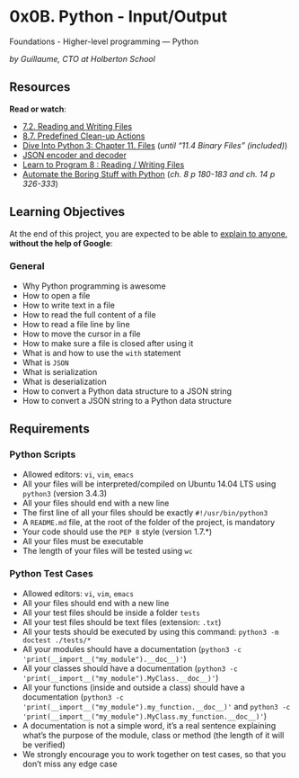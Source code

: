# 0x0B. Python - Input/Output

Foundations - Higher-level programming ― Python

_by Guillaume, CTO at Holberton School_

## Resources

**Read or watch**:

-   [7.2. Reading and Writing Files](https://intranet.hbtn.io/rltoken/c5ypFfQwcM-SZ-7tr3WuxA "7.2. Reading and Writing Files")
-   [8.7. Predefined Clean-up Actions](https://intranet.hbtn.io/rltoken/1wqMFejKqBva-Lxws0lftw "8.7. Predefined Clean-up Actions")
-   [Dive Into Python 3: Chapter 11. Files](https://intranet.hbtn.io/rltoken/8aSPOpBZj9B1DB6GfoEWfg "Dive Into Python 3: Chapter 11. Files")  (_until “11.4 Binary Files” (included)_)
-   [JSON encoder and decoder](https://intranet.hbtn.io/rltoken/XBqM3BrA_rUBw6DXw4X98Q "JSON encoder and decoder")
-   [Learn to Program 8 : Reading / Writing Files](https://intranet.hbtn.io/rltoken/derf9VLFVDnSgX2n-drwnw "Learn to Program 8 : Reading / Writing Files")
-   [Automate the Boring Stuff with Python](https://intranet.hbtn.io/rltoken/Y77h8aeRoljlN643yKfdTg "Automate the Boring Stuff with Python")  (_ch. 8 p 180-183 and ch. 14 p 326-333_)

## Learning Objectives

At the end of this project, you are expected to be able to  [explain to anyone](https://intranet.hbtn.io/rltoken/3sv5NWm3hk4WBOLpkFm63w "explain to anyone"),  **without the help of Google**:

### General

-   Why Python programming is awesome
-   How to open a file
-   How to write text in a file
-   How to read the full content of a file
-   How to read a file line by line
-   How to move the cursor in a file
-   How to make sure a file is closed after using it
-   What is and how to use the  `with`  statement
-   What is  `JSON`
-   What is serialization
-   What is deserialization
-   How to convert a Python data structure to a JSON string
-   How to convert a JSON string to a Python data structure

## Requirements

### Python Scripts

-   Allowed editors:  `vi`,  `vim`,  `emacs`
-   All your files will be interpreted/compiled on Ubuntu 14.04 LTS using  `python3`  (version 3.4.3)
-   All your files should end with a new line
-   The first line of all your files should be exactly  `#!/usr/bin/python3`
-   A  `README.md`  file, at the root of the folder of the project, is mandatory
-   Your code should use the  `PEP 8`  style (version 1.7.*)
-   All your files must be executable
-   The length of your files will be tested using  `wc`

### Python Test Cases

-   Allowed editors:  `vi`,  `vim`,  `emacs`
-   All your files should end with a new line
-   All your test files should be inside a folder  `tests`
-   All your test files should be text files (extension:  `.txt`)
-   All your tests should be executed by using this command:  `python3 -m doctest ./tests/*`
-   All your modules should have a documentation (`python3 -c 'print(__import__("my_module").__doc__)'`)
-   All your classes should have a documentation (`python3 -c 'print(__import__("my_module").MyClass.__doc__)'`)
-   All your functions (inside and outside a class) should have a documentation (`python3 -c 'print(__import__("my_module").my_function.__doc__)'`  and  `python3 -c 'print(__import__("my_module").MyClass.my_function.__doc__)'`)
-   A documentation is not a simple word, it’s a real sentence explaining what’s the purpose of the module, class or method (the length of it will be verified)
-   We strongly encourage you to work together on test cases, so that you don’t miss any edge case
